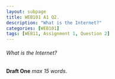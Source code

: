 ```yaml
---
layout: subpage
title: WEB101 A1 Q2.
description: "What is the Internet?"
categories: [WEB101]
tags: [WEB11, Assignment 1, Question 2]
---
```


###### What is the Internet?

**Draft One** *max 15 words*.



